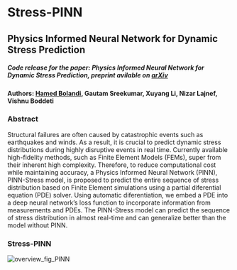# Stress-PINN

## Physics Informed Neural Network for Dynamic Stress Prediction

##### Code release for the paper: Physics Informed Neural Network for Dynamic Stress Prediction, preprint avilable on [arXiv](https://arxiv.org/abs/2211.16190)

#### Authors: [Hamed Bolandi](https://bolandih.github.io/), Gautam Sreekumar, Xuyang Li, Nizar Lajnef, Vishnu Boddeti

### Abstract

 Structural failures are often caused by catastrophic events such as earthquakes and winds. As a result, it is crucial
to predict dynamic stress distributions during highly disruptive events in real time. Currently available high-fidelity
methods, such as Finite Element Models (FEMs), super from their inherent high complexity. Therefore, to reduce
computational cost while maintaining accuracy, a Physics Informed Neural Network (PINN), PINN-Stress model,
is proposed to predict the entire sequence of stress distribution based on Finite Element simulations using a partial
diferential equation (PDE) solver. Using automatic diferentiation, we embed a PDE into a deep neural network’s loss
function to incorporate information from measurements and PDEs. The PINN-Stress model can predict the sequence
of stress distribution in almost real-time and can generalize better than the model without PINN.


### Stress-PINN

![overview_fig_PINN](https://user-images.githubusercontent.com/78941477/234051535-3c2f4610-d4e6-4a0e-9634-2381f7cc268c.png)

